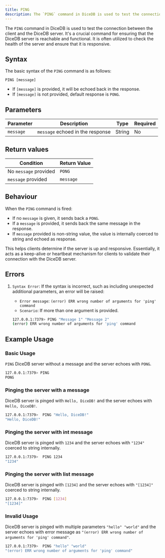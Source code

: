 ```yaml
---
title: PING
description: The `PING` command in DiceDB is used to test the connection between the client and the DiceDB server. It's a crucial command for ensuring that the DiceDB server is reachable and functional. It is often utilized to check the health of the server and ensure that it is responsive.
---
```


The `PING` command in DiceDB is used to test the connection between the client and the DiceDB server. It's a crucial command for ensuring that the DiceDB server is reachable and functional. It is often utilized to check the health of the server and ensure that it is responsive.

## Syntax

The basic syntax of the `PING` command is as follows:

```
PING [message]
```

- If `[message]` is provided, it will be echoed back in the response.
- If `[message]` is not provided, default response is `PONG`.

## Parameters

| Parameter       | Description                                      | Type    | Required |
|-----------------|--------------------------------------------------|---------|----------|
| `message`       | `message` echoed in the response                 | String  | No       |

## Return values

| Condition                                      | Return Value                                      |
|------------------------------------------------|---------------------------------------------------|
| No `message` provided                          | `PONG`                                            |
| `message` provided                             | `message`                                         |

## Behaviour

When the `PING` command is fired:

- If no `message` is given, it sends back a `PONG`.
- If a `message` is provided, it sends back the same message in the response.
- If `message` provided is non-string value, the value is internally coerced to string and echoed as response. 

This helps clients determine if the server is up and responsive. Essentially, it acts as a keep-alive or heartbeat mechanism for clients to validate their connection with the DiceDB server.

## Errors

1. `Syntax Error`: If the syntax is incorrect, such as including unexpected additional parameters, an error will be raised:

   - `Error message`: `(error) ERR wrong number of arguments for 'ping' command`
   - `Scenario`: If more than one argument is provided.

   ```bash
   127.0.0.1:7379> PING "Message 1" "Message 2"
   (error) ERR wrong number of arguments for 'ping' command
   ```

## Example Usage

### Basic Usage 

`PING` DiceDB server without a message and the server echoes with `PONG`.

```bash
127.0.0.1:7379> PING
PONG
```

### Pinging the server with a message

DiceDB server is pinged with `Hello, DiceDB!` and the server echoes with `Hello, DiceDB!`.

```bash
127.0.0.1:7379>  PING "Hello, DiceDB!"
"Hello, DiceDB!"
```

### Pinging the server with int message

DiceDB server is pinged with `1234` and the server echoes with `"1234"` coerced to string internally.

```bash
127.0.0.1:7379>  PING 1234
"1234"
```

### Pinging the server with list message

DiceDB server is pinged with `[1234]` and the server echoes with `"[1234]"` coerced to string internally.

```bash
127.0.0.1:7379>  PING [1234]
"[1234]"
```

### Invalid Usage

DiceDB server is pinged with multiple parameters `"hello" "world"` and the server echoes with error message as `"(error) ERR wrong number of arguments for 'ping' command"`.

```bash
127.0.0.1:7379>  PING "hello" "world"
"(error) ERR wrong number of arguments for 'ping' command"
```
